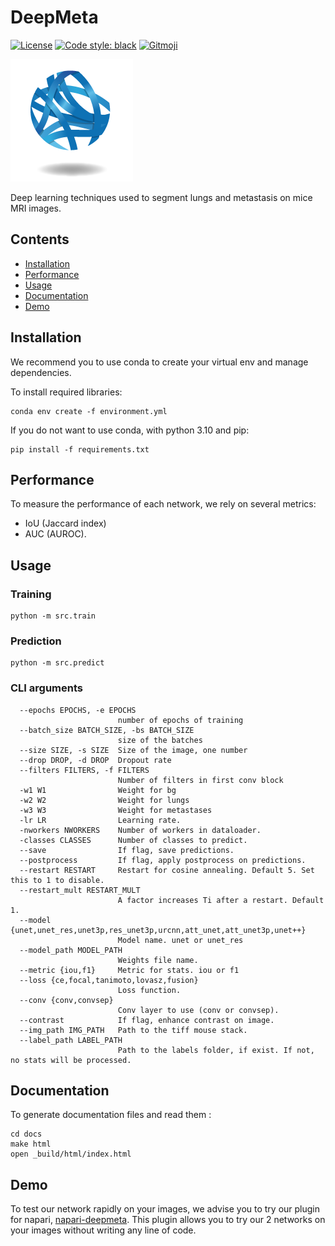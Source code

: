 # DeepMeta

[![License](https://img.shields.io/github/license/cbib/Deepmeta?label=license)](https://github.com/cbib/Deepmeta/blob/main/LICENSE) [![Code style: black](https://img.shields.io/badge/code%20style-black-000000.svg)](https://github.com/psf/black)
<a href="https://gitmoji.dev">
  <img src="https://img.shields.io/badge/gitmoji-%20😜%20😍-FFDD67.svg?style=flat-square" alt="Gitmoji">
</a>


[![CBiB Logo](imgs/cbib_logo.png)](https://www.cbib.u-bordeaux.fr/)

Deep learning techniques used to segment lungs and metastasis on mice MRI images.


## Contents
- [Installation](#installation)
- [Performance](#performance)
- [Usage](#usage)
- [Documentation](#Documentation)
- [Demo](#Demo)


## Installation

We recommend you to use conda to create your virtual env and manage dependencies.

To install required libraries:
```shell script
conda env create -f environment.yml
```

If you do not want to use conda, with python 3.10 and pip:
```shell script
pip install -f requirements.txt
```

## Performance
To measure the performance of each network, we rely on several metrics:
 - IoU (Jaccard index)
 - AUC (AUROC).


## Usage

### Training

```shell
python -m src.train
```

### Prediction

```shell
python -m src.predict
```

### CLI arguments

```
  --epochs EPOCHS, -e EPOCHS
                        number of epochs of training
  --batch_size BATCH_SIZE, -bs BATCH_SIZE
                        size of the batches
  --size SIZE, -s SIZE  Size of the image, one number
  --drop DROP, -d DROP  Dropout rate
  --filters FILTERS, -f FILTERS
                        Number of filters in first conv block
  -w1 W1                Weight for bg
  -w2 W2                Weight for lungs
  -w3 W3                Weight for metastases
  -lr LR                Learning rate.
  -nworkers NWORKERS    Number of workers in dataloader.
  -classes CLASSES      Number of classes to predict.
  --save                If flag, save predictions.
  --postprocess         If flag, apply postprocess on predictions.
  --restart RESTART     Restart for cosine annealing. Default 5. Set this to 1 to disable.
  --restart_mult RESTART_MULT
                        A factor increases Ti after a restart. Default 1.
  --model {unet,unet_res,unet3p,res_unet3p,urcnn,att_unet,att_unet3p,unet++}
                        Model name. unet or unet_res
  --model_path MODEL_PATH
                        Weights file name.
  --metric {iou,f1}     Metric for stats. iou or f1
  --loss {ce,focal,tanimoto,lovasz,fusion}
                        Loss function.
  --conv {conv,convsep}
                        Conv layer to use (conv or convsep).
  --contrast            If flag, enhance contrast on image.
  --img_path IMG_PATH   Path to the tiff mouse stack.
  --label_path LABEL_PATH
                        Path to the labels folder, if exist. If not, no stats will be processed.
```

## Documentation

To generate documentation files and read them :

```shell
cd docs
make html
open _build/html/index.html
```

## Demo

To test our network rapidly on your images, we advise you to try our plugin for napari,
[napari-deepmeta](https://github.com/EdgarLefevre/napari-deepmeta). This plugin allows you to try our 2 networks on your
images without writing any line of code.
